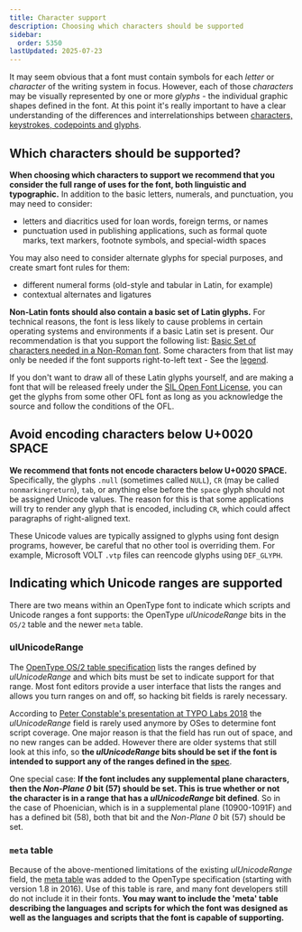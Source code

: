 ```yaml
---
title: Character support
description: Choosing which characters should be supported
sidebar:
  order: 5350
lastUpdated: 2025-07-23
---
```


It may seem obvious that a font must contain symbols for each _letter_ or _character_ of the writing system in focus. However, each of those _characters_ may be visually represented by one or more _glyphs_ - the individual graphic shapes defined in the font. At this point it's really important to have a clear understanding of the differences and interrelationships between [characters, keystrokes, codepoints and glyphs][characters-codepoints-glyphs].

## Which characters should be supported?

**When choosing which characters to support we recommend that you consider the full range of uses for the font, both linguistic and typographic.** In addition to the basic letters, numerals, and punctuation, you may need to consider:

- letters and diacritics used for loan words, foreign terms, or names
- punctuation used in publishing applications, such as formal quote marks, text markers, footnote symbols, and special-width spaces

You may also need to consider alternate glyphs for special purposes, and create smart font rules for them:

- different numeral forms (old-style and tabular in Latin, for example)
- contextual alternates and ligatures

**Non-Latin fonts should also contain a basic set of Latin glyphs.** For technical reasons, the font is less likely to cause problems in certain operating systems and environments if a basic Latin set is present. Our recommendation is that you support the following list: [Basic Set of characters needed in a Non-Roman font][pysilfont-req-chars]. Some characters from that list may only be needed if the font supports right-to-left text - See the [legend][pysilfont-req-chars-legend].

If you don't want to draw all of these Latin glyphs yourself, and are making a font that will be released freely under the [SIL Open Font License](ofl), you can get the glyphs from some other OFL font as long as you acknowledge the source and follow the conditions of the OFL.

## Avoid encoding characters below U+0020 SPACE

**We recommend that fonts not encode characters below U+0020 SPACE.** Specifically, the glyphs `.null` (sometimes called `NULL`), `CR` (may be called `nonmarkingreturn`), `tab`, or anything else before the `space` glyph should not be assigned Unicode values. The reason for this is that some applications will try to render any glyph that is encoded, including `CR`, which could affect paragraphs of right-aligned text.

These Unicode values are typically assigned to glyphs using font design programs, however, be careful that no other tool is overriding them. For example, Microsoft VOLT `.vtp` files can reencode glyphs using `DEF_GLYPH`.

## Indicating which Unicode ranges are supported

There are two means within an OpenType font to indicate which scripts and Unicode ranges a font supports: the OpenType _ulUnicodeRange_ bits in the `OS/2` table and the newer `meta` table.

### ulUnicodeRange

The [OpenType OS/2 table specification][otspec-os2ur] lists the ranges defined by _ulUnicodeRange_ and which bits must be set to indicate support for that range. Most font editors provide a user interface that lists the ranges and allows you turn ranges on and off, so hacking bit fields is rarely necessary.

According to [Peter Constable's presentation at TYPO Labs 2018][constable2018] the _ulUnicodeRange_ field is rarely used anymore by OSes to determine font script coverage. One major reason is that the field has run out of space, and no new ranges can be added. However there are older systems that still look at this info, so **the _ulUnicodeRange_ bits should be set if the font is intended to support any of the ranges defined in the [spec][otspec-os2ur]**.

One special case: **If the font includes any supplemental plane characters, then the _Non-Plane 0_ bit (57) should be set. This is true whether or not the character is in a range that has a _ulUnicodeRange_ bit defined**. So in the case of Phoenician, which is in a supplemental plane (10900-1091F) and has a defined bit (58), both that bit and the _Non-Plane 0_ bit (57) should be set.

### `meta` table

Because of the above-mentioned limitations of the existing _ulUnicodeRange_ field, the [meta table][otspec-meta] was added to the OpenType specification (starting with version 1.8 in 2016). Use of this table is rare, and many font developers still do not include it in their fonts. **You may want to include the 'meta' table describing the languages and scripts for which the font was designed as well as the languages and scripts that the font is capable of supporting.**

[characters-codepoints-glyphs]: /topics/encoding/characters-codepoints-glyphs
[constable2018]: https://www.youtube.com/watch?v=eVWWAvhzrq8
[ofl]: https://openfontlicense.org
[otspec-os2ur]: https://www.microsoft.com/typography/otspec/os2.htm#ur
[otspec-meta]: https://learn.microsoft.com/en-us/typography/opentype/spec/meta
[pysilfont-req-chars]: https://github.com/silnrsi/pysilfont/blob/master/src/silfont/data/required_chars.csv
[pysilfont-req-chars-legend]: https://github.com/silnrsi/pysilfont/blob/master/src/silfont/data/required_chars.md
